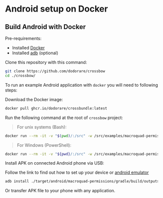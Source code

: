 # Android setup on Docker

## Build Android with Docker

Pre-requirements:
- Installed [Docker](https://docs.docker.com/get-docker/)
- Installed [adb](https://developer.android.com/studio/command-line/adb) (optional)

Clone this repository with this command:

```sh
git clone https://github.com/dodorare/crossbow
cd ./crossbow/
```

To run an example Android application with `docker` you will need to following steps:

Download the Docker image:

```sh
docker pull ghcr.io/dodorare/crossbundle:latest
```

Run the following command at the root of `crossbow` project:

> For unix systems (Bash):
```sh
docker run --rm -it -v "$(pwd)/:/src" -w /src/examples/macroquad-permissions ghcr.io/dodorare/crossbundle build android --release
```

> For Windows (PowerShell):
```sh
docker run --rm -it -v "${pwd}/:/src" -w /src/examples/macroquad-permissions ghcr.io/dodorare/crossbundle build android --release
```

Install APK on connected Android phone via USB:

Follow the link to find out how to set up your device or [android emulator](./android-emulator.md)      
   
```sh
adb install ./target/android/macroquad-permissions/gradle/build/outputs/apk/release/gradle-release-unsigned.apk
```

Or transfer APK file to your phone with any application.
